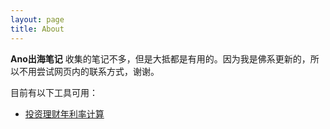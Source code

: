 ```yaml
---
layout: page
title: About
---
```


**Ano出海笔记** 收集的笔记不多，但是大抵都是有用的。因为我是佛系更新的，所以不用尝试网页内的联系方式，谢谢。

目前有以下工具可用：
* [投资理财年利率计算](/tools/fund.html)